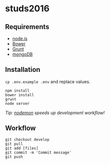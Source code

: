 studs2016
=========

Requirements
------------
* [node.js]
* [Bower]
* [Grunt]
* [mongoDB]

Installation
------------
`cp .env.example .env` and replace values.

```
npm install
bower install
grunt
node server
```
*Tip: [nodemon] speeds up development workflow!*

Workflow
--------
```
git checkout develop
git pull
git add [files]
git commit -m 'Commit message'
git push
```

[node.js]: <https://nodejs.org/en/>
[Bower]:   <http://bower.io/>
[Grunt]:   <http://gruntjs.com/>
[mongoDB]: <https://www.mongodb.org/>
[nodemon]: <https://github.com/remy/nodemon>
